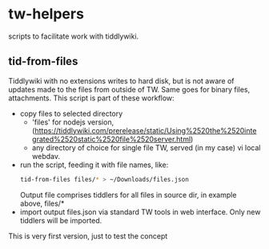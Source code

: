 # tw-helpers
scripts to facilitate work with tiddlywiki.

## tid-from-files

Tiddlywiki with no extensions writes to hard disk, but is not aware of updates made 
  to the files from outside of TW. Same goes for binary files, attachments.
  This script is part of these workflow:
  - copy files to selected directory 
    - 'files' for nodejs version, 
    (https://tiddlywiki.com/prerelease/static/Using%2520the%2520integrated%2520static%2520file%2520server.html)
    - any directory of choice for single file TW, served (in my case) vi local webdav.
  - run the script, feeding it with file names, like:
    ```bash
    tid-from-files files/* > ~/Downloads/files.json
    ```
    Output file comprises tiddlers for all files in source dir, in example above, 
    files/*
  - import output files.json via standard TW tools in web interface. Only new tiddlers
    will be imported.

 This is very first version, just to test the concept
